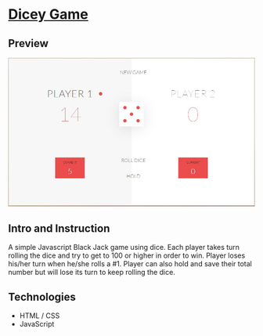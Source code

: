 # [Dicey Game](https://dicey-black-jack.herokuapp.com/)

## Preview

![App Preview](https://github.com/laugeorge/diceygame/blob/master/README/snapshot.JPG)

## Intro and Instruction
A simple Javascript Black Jack game using dice. Each player takes turn rolling the dice and try to get to 100 or higher in order to win. Player loses his/her turn when he/she rolls a #1. Player can also hold and save their total number but will lose its turn to keep rolling the dice. 

## Technologies
* HTML / CSS
* JavaScript
